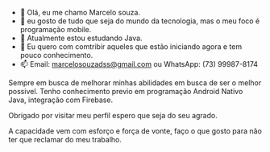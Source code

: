 - 👋 Olá, eu me chamo Marcelo souza.
- 👀 eu gosto de tudo que seja do mundo da tecnologia, mas o meu foco é programação mobile.
- 🌱 Atualmente estou estudando Java.
- 💞️ Eu quero com comtribir aqueles que estão iniciando agora e tem pouco conhecimento.
- 📫 Email: marcelosouzadss@gmail.com ou WhatsApp: (73) 99987-8174

Sempre em busca de melhorar minhas abilidades em busca de ser o melhor possivel.
Tenho conhecimento previo em programação Android Nativo Java, integração com Firebase.

Obrigado por visitar meu perfil espero que seja do seu agrado.

A capacidade vem com esforço e força de vonte, faço o que gosto para não ter que reclamar do meu trabalho.
